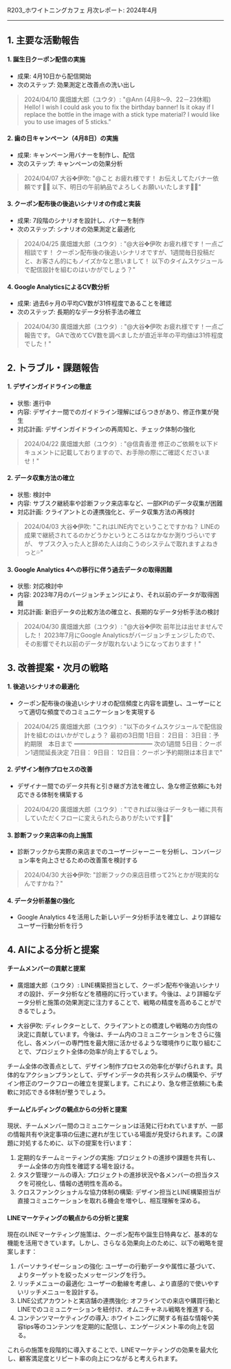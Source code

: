 R203_ホワイトニングカフェ 月次レポート: 2024年4月

---

## 1. 主要な活動報告

#### 1. 誕生日クーポン配信の実施
- 成果: 4月10日から配信開始
- 次のステップ: 効果測定と改善点の洗い出し

> 2024/04/10 廣畑雄大郎（ユウタ）: "@Ann (4月8～9、22－23休暇) Hello! I wish I could ask you to fix the birthday banner! Is it okay if I replace the bottle in the image with a stick type material? I would like you to use images of 5 sticks."

#### 2. 歯の日キャンペーン（4月8日）の実施
- 成果: キャンペーン用バナーを制作し、配信
- 次のステップ: キャンペーンの効果分析

> 2024/04/07 大谷✤伊吹: "@こと お疲れ様です！ お伝えしてたバナー依頼です🙇‍♀️ 以下、明日の午前納品でよろしくお願いいたします🙇‍♀️"

#### 3. クーポン配布後の後追いシナリオの作成と実装
- 成果: 7段階のシナリオを設計し、バナーを制作
- 次のステップ: シナリオの効果測定と最適化

> 2024/04/25 廣畑雄大郎（ユウタ）: "@大谷✤伊吹 お疲れ様です！一点ご相談です！ クーポン配布後の後追いシナリオですが、1週間毎日投稿だと、お客さん的にもノイズかなと思いまして！ 以下のタイムスケジュールで配信設計を組むのはいかがでしょう？"

#### 4. Google AnalyticsによるCV数分析
- 成果: 過去6ヶ月の平均CV数が31件程度であることを確認
- 次のステップ: 長期的なデータ分析手法の確立

> 2024/04/30 廣畑雄大郎（ユウタ）: "@大谷✤伊吹 お疲れ様です！一点ご報告です。 GAで改めてCV数を調べましたが直近半年の平均値は31件程度でした！"

## 2. トラブル・課題報告

#### 1. デザインガイドラインの徹底
- 状態: 進行中
- 内容: デザイナー間でのガイドライン理解にばらつきがあり、修正作業が発生
- 対応計画: デザインガイドラインの再周知と、チェック体制の強化

> 2024/04/22 廣畑雄大郎（ユウタ）: "@信貴香澄 修正のご依頼を以下ドキュメントに記載しておりますので、お手隙の際にご確認くださいませ！"

#### 2. データ収集方法の確立
- 状態: 検討中
- 内容: サブスク継続率や診断フック来店率など、一部KPIのデータ収集が困難
- 対応計画: クライアントとの連携強化と、データ収集方法の再検討

> 2024/04/03 大谷✤伊吹: "これはLINE内でということですかね？ LINEの成果で継続されてるのかどうかというところはなかなか測りづらいですが、 サブスク入った人と辞めた人は向こうのシステムで取れますよねきっと💦"

#### 3. Google Analytics 4への移行に伴う過去データの取得困難
- 状態: 対応検討中
- 内容: 2023年7月のバージョンチェンジにより、それ以前のデータが取得困難
- 対応計画: 新旧データの比較方法の確立と、長期的なデータ分析手法の検討

> 2024/04/30 廣畑雄大郎（ユウタ）: "@大谷✤伊吹 前年比は出せませんでした！ 2023年7月にGoogle Analyticsがバージョンチェンジしたので、その影響でそれ以前のデータが取れないようになっております！"

## 3. 改善提案・次月の戦略

#### 1. 後追いシナリオの最適化
- クーポン配布後の後追いシナリオの配信頻度と内容を調整し、ユーザーにとって適切な頻度でのコミュニケーションを実現する

> 2024/04/25 廣畑雄大郎（ユウタ）: "以下のタイムスケジュールで配信設計を組むのはいかがでしょう？ 最初の3日間 1日目： 2日目： 3日目：予約期限　本日まで ━━━━━━━━━━━━━ 次の1週間 5日目：クーポン1週間延長決定 7日目： 9日目： 12日目：クーポン予約期限は本日まで"

#### 2. デザイン制作プロセスの改善
- デザイナー間でのデータ共有と引き継ぎ方法を確立し、急な修正依頼にも対応できる体制を構築する

> 2024/04/20 廣畑雄大郎（ユウタ）: "できれば以後はデータも一緒に共有していただくフローに変えられたらありがたいです🙇‍♂️"

#### 3. 診断フック来店率の向上施策
- 診断フックから実際の来店までのユーザージャーニーを分析し、コンバージョン率を向上させるための改善策を検討する

> 2024/04/30 大谷✤伊吹: "診断フックの来店目標って2%とかが現実的なんですかね？"

#### 4. データ分析基盤の強化
- Google Analytics 4を活用した新しいデータ分析手法を確立し、より詳細なユーザー行動分析を行う

## 4. AIによる分析と提案

#### チームメンバーの貢献と提案

- 廣畑雄大郎（ユウタ）: LINE構築担当として、クーポン配布や後追いシナリオの設計、データ分析などを積極的に行っています。今後は、より詳細なデータ分析と施策の効果測定に注力することで、戦略の精度を高めることができるでしょう。

- 大谷伊吹: ディレクターとして、クライアントとの橋渡しや戦略の方向性の決定に貢献しています。今後は、チーム内のコミュニケーションをさらに強化し、各メンバーの専門性を最大限に活かせるような環境作りに取り組むことで、プロジェクト全体の効率が向上するでしょう。

チーム全体の改善点として、デザイン制作プロセスの効率化が挙げられます。具体的なアクションプランとして、デザインデータの共有システムの構築や、デザイン修正のワークフローの確立を提案します。これにより、急な修正依頼にも柔軟に対応できる体制が整うでしょう。

#### チームビルディングの観点からの分析と提案

現状、チームメンバー間のコミュニケーションは活発に行われていますが、一部の情報共有や決定事項の伝達に遅れが生じている場面が見受けられます。この課題に対処するために、以下の提案を行います：

1. 定期的なチームミーティングの実施: プロジェクトの進捗や課題を共有し、チーム全体の方向性を確認する場を設ける。
2. タスク管理ツールの導入: プロジェクトの進捗状況や各メンバーの担当タスクを可視化し、情報の透明性を高める。
3. クロスファンクショナルな協力体制の構築: デザイン担当とLINE構築担当が直接コミュニケーションを取れる機会を増やし、相互理解を深める。

#### LINEマーケティングの観点からの分析と提案

現在のLINEマーケティング施策は、クーポン配布や誕生日特典など、基本的な機能を活用できています。しかし、さらなる効果向上のために、以下の戦略を提案します：

1. パーソナライゼーションの強化: ユーザーの行動データや属性に基づいて、よりターゲットを絞ったメッセージングを行う。
2. リッチメニューの最適化: ユーザーの動線を考慮し、より直感的で使いやすいリッチメニューを設計する。
3. LINE公式アカウントと実店舗の連携強化: オフラインでの来店や購買行動とLINEでのコミュニケーションを紐付け、オムニチャネル戦略を推進する。
4. コンテンツマーケティングの導入: ホワイトニングに関する有益な情報や美容tips等のコンテンツを定期的に配信し、エンゲージメント率の向上を図る。

これらの施策を段階的に導入することで、LINEマーケティングの効果を最大化し、顧客満足度とリピート率の向上につながると考えられます。